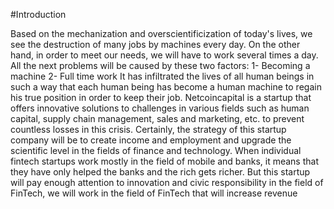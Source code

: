 #Introduction

Based on the mechanization and overscientificization of today's lives, we see the
destruction of many jobs by machines every day.
On the other hand, in order to meet our needs, we
will have to work several times a day. All the
next problems will be caused by these two
factors:
1- Becoming a machine
2- Full time work
It has infiltrated the lives of all human beings in
such a way that each human being has become a
human machine to regain his true position in
order to keep their job.
Netcoincapital is a startup that offers innovative
solutions to challenges in various fields such as
human capital, supply chain management, sales
and marketing, etc. to prevent countless losses in
this crisis.
Certainly, the strategy of this startup company
will be to create income and employment and
upgrade the scientific level in the fields of
finance and technology. When individual fintech startups work mostly in the field of mobile
and banks, it means that they have only helped 
the banks and the rich gets richer. But this startup
will pay enough attention to innovation and civic
responsibility in the field of FinTech, we will
work in the field of FinTech that will increase
revenue
